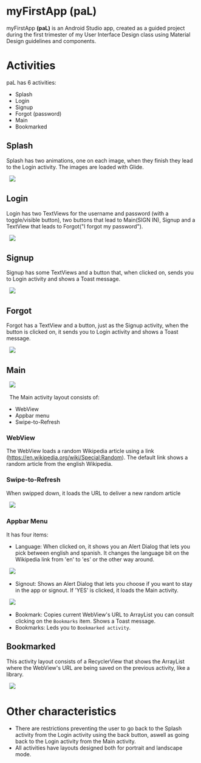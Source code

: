 # myFirstApp **(paL)**
myFirstApp **(paL)** is an Android Studio app, created as a guided project during the first trimester of my User Interface Design class using Material Design guidelines and components.

# Activities
paL has 6 activities: 
- Splash
- Login
- Signup
- Forgot (password)
- Main
- Bookmarked

## Splash
Splash has two animations, one on each image, when they finish they lead to the Login activity. The images are loaded with Glide.

&nbsp;
<img src="img\Splash.gif"> </img>
## Login
Login has two TextViews for the username and password (with a toggle/visible button), two buttons that lead to Main(SIGN IN), Signup and a TextView that leads to Forgot("I forgot my password").

&nbsp;
<img src="img\Login.jpg"> </img>
## Signup
Signup has some TextViews and a button that, when clicked on, sends you to Login activity and shows a Toast message.

&nbsp;
<img src="img\Signup.gif"> </img>
## Forgot
Forgot has a TextView and a button, just as the Signup activity, when the button is clicked on, it sends you to Login activity and shows a Toast message.

&nbsp;
<img src="img\Forgot.gif"> </img>
## Main

&nbsp;
<img src="img\Main.gif"> </img>

&nbsp;
The Main activity layout consists of:
- WebView
- Appbar menu 
- Swipe-to-Refresh
### WebView
The WebView loads a random Wikipedia article using a link (https://en.wikipedia.org/wiki/Special:Random). The default link shows a random article from the english Wikipedia.
### Swipe-to-Refresh
When swipped down, it loads the URL to deliver a new random article

&nbsp;
<img src="img\Swipe.gif"> </img>
### Appbar Menu
It has four items:
- Language: When clicked on, it shows you an Alert Dialog that lets you pick between english and spanish. It changes the language bit on the Wikipedia link from 'en' to 'es' or the other way around.

&nbsp;
<img src="img\Lang.gif"> </img>
- Signout: Shows an Alert Dialog that lets you choose if you want to stay in the app or signout. If 'YES' is clicked, it loads the Main activity.

&nbsp;
<img src="img\Signout.gif"> </img>
- Bookmark: Copies current WebView's URL to ArrayList you can consult clicking on the `Bookmarks` item. Shows a Toast message.
- Bookmarks: Leds you to `Bookmarked activity`.
<!--Bookmark-->
## Bookmarked
This activity layout consists of a RecyclerView that shows the ArrayList where the WebView's URL are being saved on the previous activity, like a library.

&nbsp;
<img src="img\Bookmarked.gif"> </img>
# Other characteristics
- There are restrictions preventing the user to go back to the Splash activity from the Login activity using the back button, aswell as going back to the Login activity from the Main activity.
- All activities have layouts designed both for portrait and landscape mode.




